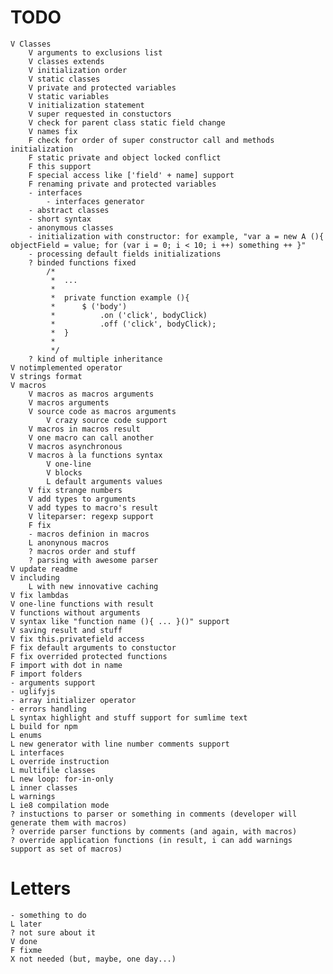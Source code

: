 # TODO
	V Classes
		V arguments to exclusions list
		V classes extends
		V initialization order
		V static classes
		V private and protected variables
		V static variables
		V initialization statement
		V super requested in constuctors
		V check for parent class static field change
		V names fix
		F check for order of super constructor call and methods initialization
		F static private and object locked conflict
		F this support
		F special access like ['field' + name] support
		F renaming private and protected variables
		- interfaces
			- interfaces generator
		- abstract classes
		- short syntax
		- anonymous classes
		- initialization with constructor: for example, "var a = new A (){ objectField = value; for (var i = 0; i < 10; i ++) something ++ }"
		- processing default fields initializations
		? binded functions fixed 
			/*
			 * 	...
			 * 	
			 * 	private function example (){
			 *		$ ('body')
			 * 			.on ('click', bodyClick)
			 * 			.off ('click', bodyClick);
			 * 	}
			 * 	
			 */
		? kind of multiple inheritance 
	V notimplemented operator
	V strings format
	V macros
		V macros as macros arguments
		V macros arguments
		V source code as macros arguments
			V crazy source code support
		V macros in macros result
		V one macro can call another
		V macros asynchronous
		V macros à la functions syntax
			V one-line
			V blocks
			L default arguments values
		V fix strange numbers
		V add types to arguments
		V add types to macro's result
		V liteparser: regexp support
		F fix 
		- macros definion in macros
		L anonynous macros
		? macros order and stuff
		? parsing with awesome parser
	V update readme
	V including
		L with new innovative caching
	V fix lambdas
	V one-line functions with result
	V functions without arguments
	V syntax like "function name (){ ... }()" support
	V saving result and stuff
	V fix this.privatefield access
	F fix default arguments to constuctor
	F fix overrided protected functions
	F import with dot in name
	F import folders
	- arguments support
	- uglifyjs
	- array initializer operator
	- errors handling
	L syntax highlight and stuff support for sumlime text
	L build for npm
	L enums
	L new generator with line number comments support
	L interfaces
	L override instruction
	L multifile classes
	L new loop: for-in-only
	L inner classes
	L warnings
	L ie8 compilation mode
	? instuctions to parser or something in comments (developer will generate them with macros)
	? override parser functions by comments (and again, with macros)
	? override application functions (in result, i can add warnings support as set of macros)

# Letters
	- something to do
	L later
	? not sure about it
	V done
	F fixme
	X not needed (but, maybe, one day...)